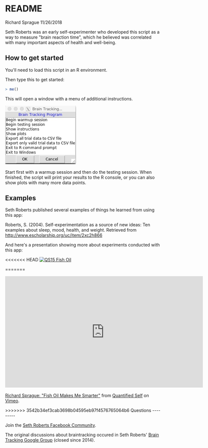 README
================
Richard Sprague
11/26/2018

Seth Roberts was an early self-experimenter who developed this script as a way to measure "brain reaction time", which he believed was correlated with many important aspects of health and well-being.

How to get started
------------------

You'll need to load this script in an R environment.

Then type this to get started:

``` r
> me()
```

This will open a window with a menu of additional instructions.

![](./images/braintrackerMenu.jpg)

Start first with a warmup session and then do the testing session. When finished, the script will print your results to the R console, or you can also show plots with many more data points.

Examples
--------

Seth Roberts published several examples of things he learned from using this app:

Roberts, S. (2004). Self-experimentation as a source of new ideas: Ten examples about sleep, mood, health, and weight. Retrieved from <http://www.escholarship.org/uc/item/2xc2h866>

And here's a presentation showing more about experiments conducted with this app:

<<<<<<< HEAD
[![QS15 Fish Oil](https://i.imgur.com/VgKfJWD.png)](https://player.vimeo.com/video/147673343?title=0&byline=0&portrait=0)

=======
<iframe src="https://player.vimeo.com/video/147673343?title=0&amp;byline=0&amp;portrait=0" width="640" height="360" frameborder="0" webkitallowfullscreen mozallowfullscreen allowfullscreen>
</iframe>
<p>
<a href="https://vimeo.com/147673343">Richard Sprague: "Fish Oil Makes Me Smarter"</a> from <a href="https://vimeo.com/qslabs">Quantified Self</a> on <a href="https://vimeo.com">Vimeo</a>.
</p>
>>>>>>> 3542b34ef3cab3698b04595eb97f4576765064b6
Questions
---------

Join the [Seth Roberts Facebook Community](https://www.facebook.com/groups/SethRobertsCommunity/).

The original discussions about braintracking occured in Seth Roberts' [Brain Tracking Google Group](https://plus.google.com/u/0/communities/114619130176100669530) (closed since 2014).
